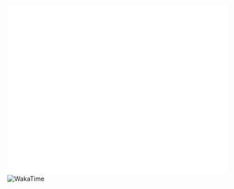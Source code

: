 ![Metrics](https://github.com/tetra-fox/tetra-fox/blob/master/github-metrics.svg)
![WakaTime](https://wakatime.com/share/@c48d3fbc-cc18-48f8-a33f-cfbe3bf8a425/d313a9e0-b445-4b54-b961-af97889b32bf.svg)
